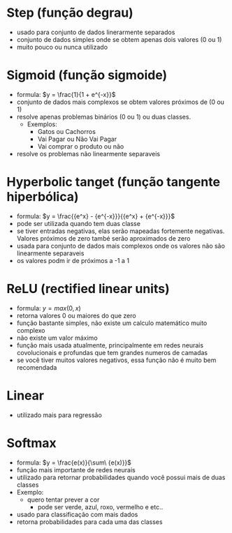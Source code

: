 # Step (função degrau)
- usado para conjunto de dados linerarmente separados
- conjunto de dados simples onde se obtem apenas dois valores (0 ou 1)
- muito pouco ou nunca utilizado

# Sigmoid (função sigmoide)
- formula: $y = \frac{1}{1 + e^{-x}}$
- conjunto de dados mais complexos se obtem valores próximos de (0 ou 1)
- resolve apenas problemas binários (0 ou 1) ou duas classes.
  - Exemplos:
    - Gatos ou Cachorros
    - Vai Pagar ou Não Vai Pagar
    - Vai comprar o produto ou não
- resolve os problemas não linearmente separaveis
  
# Hyperbolic tanget (função tangente hiperbólica)
- formula: $y = \frac{{e^x} - {e^{-x}}}{{e^x} + {e^{-x}}}$
- pode ser utilizada quando tem duas classe
- se tiver entradas negativas, elas serão mapeadas fortemente negativas. Valores próximos de zero també serão aproximados de zero
- usada para conjunto de dados mais complexos onde os valores não são linearmente separaveis
- os valores podm ir de próximos a -1 a 1

# ReLU (rectified linear units)
- formula: $y = max(0,x)$
- retorna valores 0 ou maiores do que zero
- função bastante simples, não existe um calculo matemático muito complexo
- não existe um valor máximo
- função mais usada atualmente, principalmente em redes neurais covolucionais e profundas que tem grandes numeros de camadas
- se você tiver muitos valores negativos, essa função não é muito bem recomendada

# Linear
- utilizado mais para regressão

# Softmax
- formula: $y = \frac{e(x)}{\sum\ {e(x)}}$
- função mais importante de redes neurais
- utilizado para retornar probabilidades quando você possui mais de duas classes
- Exemplo:
  - quero tentar prever a cor
    - pode ser verde, azul, roxo, vermelho e etc..
- usado para classificação com mais dados
- retorna probabilidades para cada uma das classes